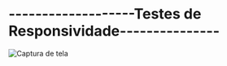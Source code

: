 # -------------------Testes de Responsividade---------------
 
 ![Captura de tela ](https://user-images.githubusercontent.com/112362301/208097210-a94f9333-528b-4e8d-805d-43db935de8e0.png)
